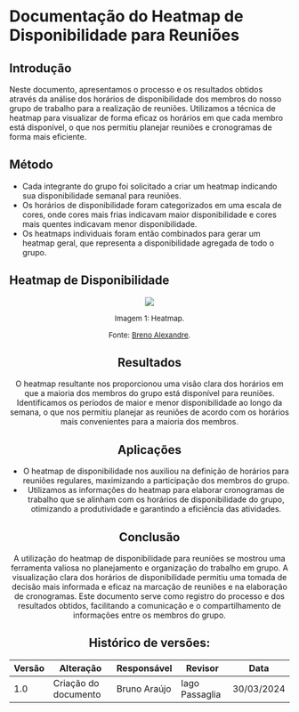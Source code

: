 # Documentação do Heatmap de Disponibilidade para Reuniões

## Introdução
Neste documento, apresentamos o processo e os resultados obtidos através da análise dos horários de disponibilidade dos membros do nosso grupo de trabalho para a realização de reuniões. Utilizamos a técnica de heatmap para visualizar de forma eficaz os horários em que cada membro está disponível, o que nos permitiu planejar reuniões e cronogramas de forma mais eficiente.

## Método
- Cada integrante do grupo foi solicitado a criar um heatmap indicando sua disponibilidade semanal para reuniões.
- Os horários de disponibilidade foram categorizados em uma escala de cores, onde cores mais frias indicavam maior disponibilidade e cores mais quentes indicavam menor disponibilidade.
- Os heatmaps individuais foram então combinados para gerar um heatmap geral, que representa a disponibilidade agregada de todo o grupo.

## Heatmap de Disponibilidade

<center>
<img src="https://raw.githubusercontent.com/Requisitos-de-Software/2024.1-GuardioesDaSaude/69cadef806b297ea29574016b3e8c14ee63b7467/docs/assets/imagem_2024-03-30_102818917.png" style="width:auto"/>

<font size="2"><p style="text-align: center">Imagem 1: Heatmap.</p></font>
  <font size="2"><p style="text-align: center">Fonte: [Breno Alexandre](https://github.com/brenoalexandre0).</p></font>
<center>


## Resultados
O heatmap resultante nos proporcionou uma visão clara dos horários em que a maioria dos membros do grupo está disponível para reuniões. Identificamos os períodos de maior e menor disponibilidade ao longo da semana, o que nos permitiu planejar as reuniões de acordo com os horários mais convenientes para a maioria dos membros.

## Aplicações
- O heatmap de disponibilidade nos auxiliou na definição de horários para reuniões regulares, maximizando a participação dos membros do grupo.
- Utilizamos as informações do heatmap para elaborar cronogramas de trabalho que se alinham com os horários de disponibilidade do grupo, otimizando a produtividade e garantindo a eficiência das atividades.

## Conclusão
A utilização do heatmap de disponibilidade para reuniões se mostrou uma ferramenta valiosa no planejamento e organização do trabalho em grupo. A visualização clara dos horários de disponibilidade permitiu uma tomada de decisão mais informada e eficaz na marcação de reuniões e na elaboração de cronogramas. Este documento serve como registro do processo e dos resultados obtidos, facilitando a comunicação e o compartilhamento de informações entre os membros do grupo.

 ## Histórico de versões:
 
| Versão | Alteração | Responsável | Revisor | Data |
| - | - | - | - | - |
| 1.0 | Criação do documento| Bruno Araújo | Iago Passaglia | 30/03/2024|
